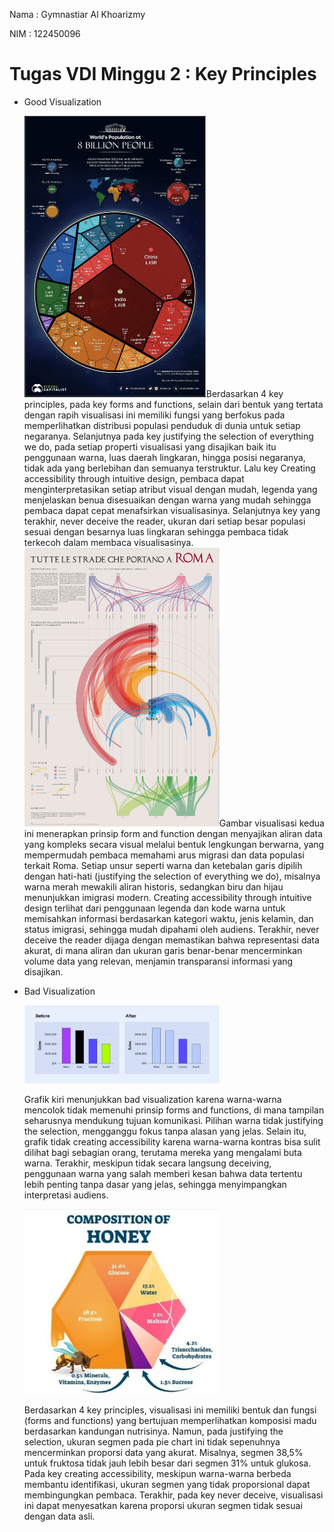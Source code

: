 ﻿Nama : Gymnastiar Al Khoarizmy

NIM : 122450096
# **Tugas VDI Minggu 2 : Key Principles**
- Good Visualization

  ![](Aspose.Words.8d5bf618-92e0-4d43-92bc-e5e4d1c0a01d.001.png)Berdasarkan 4 key principles, pada key forms and functions, selain dari bentuk yang tertata dengan rapih visualisasi ini memiliki fungsi yang berfokus pada memperlihatkan distribusi populasi penduduk di dunia untuk setiap negaranya. Selanjutnya pada key justifying the selection of everything we do, pada setiap properti visualisasi yang disajikan baik itu penggunaan warna, luas daerah lingkaran, hingga posisi negaranya, tidak ada yang berlebihan dan semuanya terstruktur. Lalu key Creating accessibility through intuitive design, pembaca dapat menginterpretasikan setiap atribut visual dengan mudah, legenda yang menjelaskan benua disesuaikan dengan warna yang mudah sehingga pembaca dapat cepat menafsirkan visualisasinya. Selanjutnya key yang terakhir, never deceive the reader, ukuran dari setiap besar populasi sesuai dengan besarnya luas lingkaran sehingga pembaca tidak terkecoh dalam membaca visualisasinya.![](Aspose.Words.8d5bf618-92e0-4d43-92bc-e5e4d1c0a01d.002.png)Gambar visualisasi kedua ini menerapkan prinsip form and function dengan menyajikan aliran data yang kompleks secara visual melalui bentuk lengkungan berwarna, yang mempermudah pembaca memahami arus migrasi dan data populasi terkait Roma. Setiap unsur seperti warna dan ketebalan garis dipilih dengan hati-hati (justifying the selection of everything we do), misalnya warna merah mewakili aliran historis, sedangkan biru dan hijau menunjukkan imigrasi modern. Creating accessibility through intuitive design terlihat dari penggunaan legenda dan kode warna untuk memisahkan informasi berdasarkan kategori waktu, jenis kelamin, dan status imigrasi, sehingga mudah dipahami oleh audiens. Terakhir, never deceive the reader dijaga dengan memastikan bahwa representasi data akurat, di mana aliran dan ukuran garis benar-benar mencerminkan volume data yang relevan, menjamin transparansi informasi yang disajikan.

- Bad Visualization

  ![](Aspose.Words.8d5bf618-92e0-4d43-92bc-e5e4d1c0a01d.003.jpeg)

  Grafik kiri menunjukkan bad visualization karena warna-warna mencolok tidak memenuhi prinsip forms and functions, di mana tampilan seharusnya mendukung tujuan komunikasi. Pilihan warna tidak justifying the selection, mengganggu fokus tanpa alasan yang jelas. Selain itu, grafik tidak creating accessibility karena warna-warna kontras bisa sulit dilihat bagi sebagian orang, terutama mereka yang mengalami buta warna. Terakhir, meskipun tidak secara langsung deceiving, penggunaan warna yang salah memberi kesan bahwa data tertentu lebih penting tanpa dasar yang jelas, sehingga menyimpangkan interpretasi audiens.

  ![](Aspose.Words.8d5bf618-92e0-4d43-92bc-e5e4d1c0a01d.004.jpeg)

  Berdasarkan 4 key principles, visualisasi ini memiliki bentuk dan fungsi (forms and functions) yang bertujuan memperlihatkan komposisi madu berdasarkan kandungan nutrisinya. Namun, pada justifying the selection, ukuran segmen pada pie chart ini tidak sepenuhnya mencerminkan proporsi data yang akurat. Misalnya, segmen 38,5% untuk fruktosa tidak jauh lebih besar dari segmen 31% untuk glukosa. Pada key creating accessibility, meskipun warna-warna berbeda membantu identifikasi, ukuran segmen yang tidak proporsional dapat membingungkan pembaca. Terakhir, pada key never deceive, visualisasi ini dapat menyesatkan karena proporsi ukuran segmen tidak sesuai dengan data asli.
